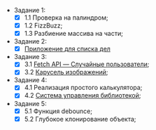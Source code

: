 - Задание 1:
  - [x] 1.1 Проверка на палиндром;
  - [x] 1.2 FizzBuzz;
  - [x] 1.3 Разбиение массива на части;
 
- Задание 2:
  - [x] [Приложение для списка дел](https://skills-rock-test.vercel.app/)
 
- Задание 3:
  - [x] 3.1 [Fetch API — Случайные пользователи](https://pakhomovivan.github.io/SkillsRockTest/Task_3/Task_3.1_Async/);
  - [x] 3.2 [Карусель изображений](https://pakhomovivan.github.io/SkillsRockTest/Task_3/Task_3.2_Gallery/);

- Задание 4:
  - [x] 4.1 Реализация простого калькулятора;
  - [x] 4.2 [Система управления библиотекой](https://pakhomovivan.github.io/React-Redux-ReduxToolkit/);
 
- Задание 5:
  - [x] 5.1 Функция debounce;
  - [x] 5.2 Глубокое клонирование объекта;

